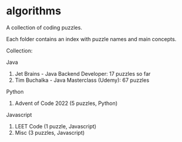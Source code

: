 # algorithms
A collection of coding puzzles.

Each folder contains an index with puzzle names and main concepts.

Collection:

Java
1. Jet Brains - Java Backend Developer: 17 puzzles so far
2. Tim Buchalka - Java Masterclass (Udemy): 67 puzzles

Python
1. Advent of Code 2022 (5 puzzles, Python)

Javascript
1. LEET Code (1 puzzle, Javascript)
2. Misc (3 puzzles, Javascript)
